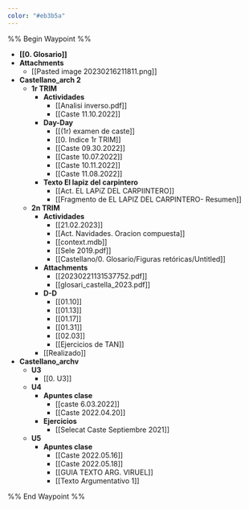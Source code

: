 ```yaml
---
color: "#eb3b5a"
---
```

%% Begin Waypoint %%
- **[[0. Glosario]]**
- **Attachments**
	- [[Pasted image 20230216211811.png]]
- **Castellano_arch 2**
	- **1r TRIM**
		- **Actividades**
			- [[Analisi inverso.pdf]]
			- [[Caste 11.10.2022]]
		- **Day-Day**
			- [[(1r) examen de caste]]
			- [[0. Indice 1r TRIM]]
			- [[Caste 09.30.2022]]
			- [[Caste 10.07.2022]]
			- [[Caste 10.11.2022]]
			- [[Caste 11.08.2022]]
		- **Texto El lapiz del carpintero**
			- [[Act. EL LAPiZ DEL CARPIINTERO]]
			- [[Fragmento de EL LAPIZ DEL CARPINTERO- Resumen]]
	- **2n TRIM**
		- **Actividades**
			- [[21.02.2023]]
			- [[Act. Navidades. Oracion compuesta]]
			- [[context.mdb]]
			- [[Sele 2019.pdf]]
			- [[Castellano/0. Glosario/Figuras retóricas/Untitled]]
		- **Attachments**
			- [[20230221131537752.pdf]]
			- [[glosari_castella_2023.pdf]]
		- **D-D**
			- [[01.10]]
			- [[01.13]]
			- [[01.17]]
			- [[01.31]]
			- [[02.03]]
			- [[Ejercicios de TAN]]
		- [[Realizado]]
- **Castellano_archv**
	- **U3**
		- [[0. U3]]
	- **U4**
		- **Apuntes clase**
			- [[caste 6.03.2022]]
			- [[Caste 2022.04.20]]
		- **Ejercicios**
			- [[Selecat Caste Septiembre 2021]]
	- **U5**
		- **Apuntes clase**
			- [[Caste 2022.05.16]]
			- [[Caste 2022.05.18]]
			- [[GUIA TEXTO ARG. VIRUEL]]
			- [[Texto Argumentativo 1]]

%% End Waypoint %%